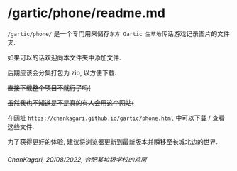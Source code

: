 # /gartic/phone/readme.md

``/gartic/phone/`` 是一个专门用来储存``东方 Gartic 生草地``传话游戏记录图片的文件夹.

如果可以的话欢迎向本文件夹中添加文件.

后期应该会分集打包为 zip, 以方便下载.

~~直接下载整个项目不就行了吗(~~

~~虽然我也不知道是不是真的有人会用这个网站(~~

在网址 ``https://chankagari.github.io/gartic/phone.html`` 中可以下载 / 查看这些文件.

为了获得更好的体验, 建议将浏览器更新到最新版本并瞬移至长城北边的世界.

###### ChanKagari, 20/08/2022, 合肥某垃圾学校的鸡房
